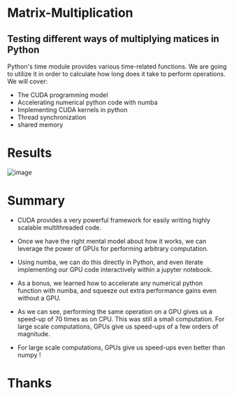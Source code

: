 # Matrix-Multiplication

## Testing different ways of multiplying matices in Python
Python's time module provides various time-related functions. We are going to utilize it in order to calculate how long does it take to perform operations. We will cover:
* The CUDA programming model
* Accelerating numerical python code with numba
* Implementing CUDA kernels in python
* Thread synchronization
* shared memory

# Results
![image](https://user-images.githubusercontent.com/37774604/159554830-a6305a54-43d3-4c7a-8562-f0c2b01eb88f.png)

# Summary
* CUDA provides a very powerful framework for easily writing highly scalable multithreaded code.
* Once we have the right mental model about how it works, we can leverage the power of GPUs for performing arbitrary computation.
* Using numba, we can do this directly in Python, and even iterate implementing our GPU code interactively within a jupyter notebook.
* As a bonus, we learned how to accelerate any numerical python function with numba, and squeeze out extra performance gains even without a GPU.

* As we can see, performing the same operation on a GPU gives us a speed-up of 70 times as on CPU. This was still a small computation. For large scale computations, GPUs give us speed-ups of a few orders of magnitude.

* For large scale computations, GPUs give us speed-ups even better than numpy !

# Thanks
